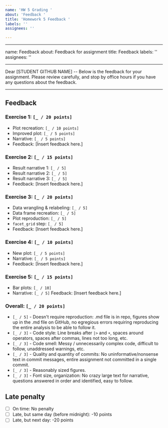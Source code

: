 ```yaml
---
name: 'HW 5 Grading '
about: 'Feedback '
title: 'Homework 5 Feedback '
labels: ''
assignees: ''

---
```


---
name: Feedback
about: Feedback for assignment
title: Feedback
labels: ''
assignees: ''

---

Dear [STUDENT GITHUB NAME] -- Below is the feedback for your assignment. Please review carefully, and stop by office hours if you have any questions about the feedback.

---

## Feedback

### Exercise 1: `[_ / 20 points]`

- Plot recreation: `[_ / 10 points]`
- Improved plot: `[_ / 5 points]`
- Narrative: `[_ / 5 points]`
- Feedback: [Insert feedback here.]

### Exercise 2: `[_ / 15 points]`

  - Result narrative 1: `[_ / 5]`
  - Result narrative 2: `[_ / 5]`
  - Result narrative 3: `[_ / 5]`
  - Feedback: [Insert feedback here.]


### Exercise 3: `[_ / 20 points]`

  - Data wrangling & relabeling: `[_ / 5]`
  - Data frame recreation: `[_ / 5]`
  - Plot reproduction: `[_ / 5]`
  - `facet_grid` step: `[_ / 5]` 
  - Feedback: [Insert feedback here.]
  
### Exercise 4: `[_ / 10 points]`

- New plot: `[_ / 5 points]`
- Narrative: `[_ / 5 points]`
- Feedback: [Insert feedback here.]

### Exercise 5: `[_ / 15 points]`
- Bar plots: `[_ / 10]`
- Narrative: `[_ / 5]`
Feedback: [Insert feedback here.]

### Overall: `[_ / 20 points]`

- `[_ / 5]` - Doesn't require reproduction: .md file is in repo, figures show up in the .md file on GitHub, no egregious errors requiring reproducing the entire analysis to be able to follow it.
- `[_ / 3]` - Code style: Line breaks after `|>` and `+`, spaces around operators, spaces after commas, lines not too long, etc.
- `[_ / 3]` - Code smell: Messy / unnecessarily complex code, difficult to follow, unaddressed warnings, etc.
- `[_ / 3]` - Quality and quantity of commits: No uninformative/nonsense text in commit messages, entire assignment not committed in a single commit.
- `[_ / 3]` - Reasonably sized figures.
- `[_ / 3]` - Font size, organization: No crazy large text for narrative, questions answered in order and identified, easy to follow.

## Late penalty

- [ ] On time: No penalty
- [ ] Late, but same day (before midnight): -10 points
- [ ] Late, but next day: -20 points
